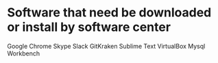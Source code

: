 # Software that need be downloaded or install by software center

Google Chrome
Skype
Slack
GitKraken
Sublime Text
VirtualBox
Mysql Workbench